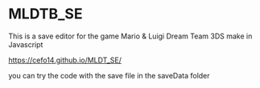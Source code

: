 # MLDTB_SE
This is a save editor for the game Mario &amp; Luigi Dream Team 3DS make in Javascript

https://cefo14.github.io/MLDT_SE/

you can try the code with the save file in the saveData folder
